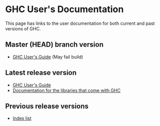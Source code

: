 # GHC User's Documentation

This page has links to the user documentation for both current and past versions of GHC.

## Master (HEAD) branch version

- [GHC User's Guide](https://ghc.gitlab.haskell.org/ghc/doc/) (May fail build)


## Latest release version

- [GHC User's Guide](https://downloads.haskell.org/ghc/latest/docs/html/users_guide)
- [Documentation for the libraries that come with GHC](https://downloads.haskell.org/ghc/latest/docs/html/libraries/index.html)

## Previous release versions

- [Index list](https://downloads.haskell.org/ghc/)
